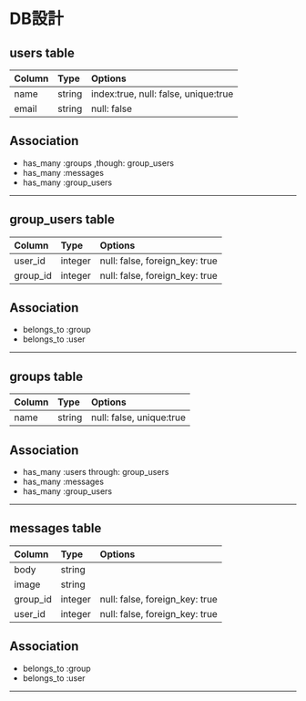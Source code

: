 # DB設計

## users table

Column | Type   | Options
:----- | :----- | :-----------------------------------
name   | string | index:true, null: false, unique:true
email  | string | null: false

## Association

- has_many :groups ,though: group_users
- has_many :messages
- has_many :group_users

--------------------------------------------------------------------------------

## group_users table

Column   | Type    | Options
:------- | :------ | :-----------------------------
user_id  | integer | null: false, foreign_key: true
group_id | integer | null: false, foreign_key: true

## Association

- belongs_to :group
- belongs_to :user

--------------------------------------------------------------------------------

## groups table

Column | Type   | Options
:----- | :----- | :-----------------------
name   | string | null: false, unique:true

## Association

- has_many :users through: group_users
- has_many :messages
- has_many :group_users

--------------------------------------------------------------------------------

## messages table

Column   | Type    | Options
:------- | :------ | :-----------------------------
body     | string  |
image    | string  |
group_id | integer | null: false, foreign_key: true
user_id  | integer | null: false, foreign_key: true

## Association

- belongs_to :group
- belongs_to :user

--------------------------------------------------------------------------------
